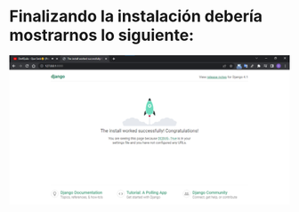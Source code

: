 # Finalizando la instalación debería mostrarnos lo siguiente:
![Upps no se pudo cargar la imagen django_instalacion_exitosa](https://raw.githubusercontent.com/GastonRafaelCaliva/images/main/Django/django_instalacion_exitosa.png)
